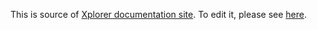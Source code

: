 This is source of [Xplorer documentation site](https://xplorer.vercel.app/). To edit it, please see [here](https://xplorer.vercel.app/community/Contributing/#working-on-xplorer-docs).